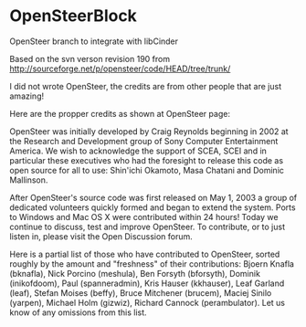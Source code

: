 OpenSteerBlock
==============

OpenSteer branch to integrate with libCinder

Based on the svn verson revision 190 from http://sourceforge.net/p/opensteer/code/HEAD/tree/trunk/

I did not wrote OpenSteer, the credits are from other people that are just amazing!

Here are the propper credits as shown at OpenSteer page:

OpenSteer was initially developed by Craig Reynolds beginning in 2002 at the Research and Development group of Sony Computer Entertainment America. We wish to acknowledge the support of SCEA, SCEI and in particular these executives who had the foresight to release this code as open source for all to use: Shin'ichi Okamoto, Masa Chatani and Dominic Mallinson.

After OpenSteer's source code was first released on May 1, 2003 a group of dedicated volunteers quickly formed and began to extend the system. Ports to Windows and Mac OS X were contributed within 24 hours! Today we continue to discuss, test and improve OpenSteer. To contribute, or to just listen in, please visit the Open Discussion forum.
 
Here is a partial list of those who have contributed to OpenSteer, sorted roughly by the amount and "freshness" of their contributions: Bjoern Knafla (bknafla), Nick Porcino (meshula), Ben Forsyth (bforsyth), Dominik (inikofdoom), Paul (spanneradmin), Kris Hauser (kkhauser), Leaf Garland (leaf), Stefan Moises (beffy), Bruce Mitchener (brucem), Maciej Sinilo (yarpen), Michael Holm (gizwiz), Richard Cannock (perambulator).  Let us know of any omissions from this list.
